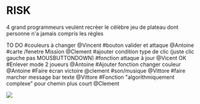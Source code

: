# RISK
4 grand programmeurs veulent recréer le célèbre jeu de plateau dont personne n'a jamais compris les règles

TO DO
#couleurs à changer @Vincent
#bouton valider et attaque @Antoine
#carte /fenetre Mission @Clement
#ajouter condition type de clic (juste clic gauche pas MOUSBUTTONDOWN)
#fonction attaque à jour @Vicent OK
#Enlever mode 2 joueurs @Antoine
#Ajouter fonction changer couleur @Antoine
#Faire écran victoire @clement
#son/musique @Vittore
#faire marcher message bar texte @Vittore
#Fonction "algorithmiquement complexe" pour chemin plus court @Clement








![](https://media.tenor.com/images/6be0276d8d6a84028f2505d07f39c92e/tenor.gif)
